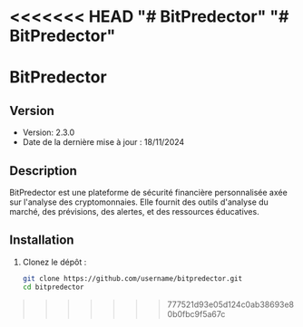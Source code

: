 <<<<<<< HEAD
"# BitPredector" 
"# BitPredector" 
=======
# BitPredector

## Version
- Version: 2.3.0
- Date de la dernière mise à jour : 18/11/2024

## Description
BitPredector est une plateforme de sécurité financière personnalisée axée sur l'analyse des cryptomonnaies. Elle fournit des outils d'analyse du marché, des prévisions, des alertes, et des ressources éducatives.

## Installation

1. Clonez le dépôt :
   ```bash
   git clone https://github.com/username/bitpredector.git
   cd bitpredector
>>>>>>> 777521d93e05d124c0ab38693e80b0fbc9f5a67c
